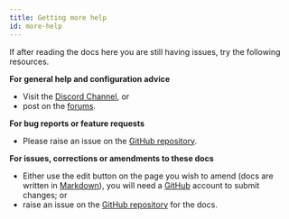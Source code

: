 ```yaml
---
title: Getting more help
id: more-help
---
```


If after reading the docs here you are still having issues, try the following resources.

**For general help and configuration advice**
*   Visit the [Discord Channel](https://discordapp.com/channels/330944238910963714/551871772484698112), or
*   post on the [forums](https://community.home-assistant.io/c/mobile-apps/ios).

**For bug reports or feature requests**
*   Please raise an issue on the [GitHub repository](https://github.com/home-assistant/home-assistant-iOS).

**For issues, corrections or amendments to these docs**
*   Either use the edit button on the page you wish to amend (docs are written in [Markdown](https://daringfireball.net/projects/markdown/syntax)), you will need a [GitHub](https://www.github.com) account to submit changes; or
*   raise an issue on the [GitHub repository](https://github.com/home-assistant/companion.home-assistant) for the docs.
